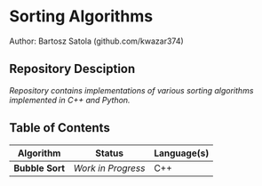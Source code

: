 # Sorting Algorithms

Author: Bartosz Satola (github.com/kwazar374)

## Repository Desciption
 *Repository contains implementations of various sorting algorithms implemented in C++ and Python.*

## Table of Contents

| Algorithm | Status | Language(s) |
| --- | --- | --- |
| **Bubble Sort** | *Work in Progress* | C++ |